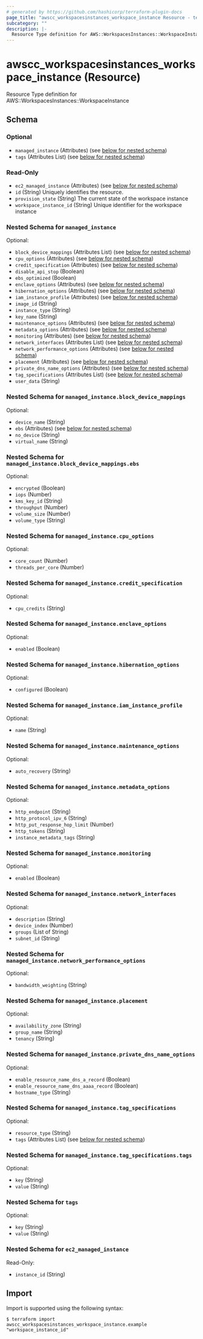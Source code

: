 ```yaml
---
# generated by https://github.com/hashicorp/terraform-plugin-docs
page_title: "awscc_workspacesinstances_workspace_instance Resource - terraform-provider-awscc"
subcategory: ""
description: |-
  Resource Type definition for AWS::WorkspacesInstances::WorkspaceInstance
---
```


# awscc_workspacesinstances_workspace_instance (Resource)

Resource Type definition for AWS::WorkspacesInstances::WorkspaceInstance



<!-- schema generated by tfplugindocs -->
## Schema

### Optional

- `managed_instance` (Attributes) (see [below for nested schema](#nestedatt--managed_instance))
- `tags` (Attributes List) (see [below for nested schema](#nestedatt--tags))

### Read-Only

- `ec2_managed_instance` (Attributes) (see [below for nested schema](#nestedatt--ec2_managed_instance))
- `id` (String) Uniquely identifies the resource.
- `provision_state` (String) The current state of the workspace instance
- `workspace_instance_id` (String) Unique identifier for the workspace instance

<a id="nestedatt--managed_instance"></a>
### Nested Schema for `managed_instance`

Optional:

- `block_device_mappings` (Attributes List) (see [below for nested schema](#nestedatt--managed_instance--block_device_mappings))
- `cpu_options` (Attributes) (see [below for nested schema](#nestedatt--managed_instance--cpu_options))
- `credit_specification` (Attributes) (see [below for nested schema](#nestedatt--managed_instance--credit_specification))
- `disable_api_stop` (Boolean)
- `ebs_optimized` (Boolean)
- `enclave_options` (Attributes) (see [below for nested schema](#nestedatt--managed_instance--enclave_options))
- `hibernation_options` (Attributes) (see [below for nested schema](#nestedatt--managed_instance--hibernation_options))
- `iam_instance_profile` (Attributes) (see [below for nested schema](#nestedatt--managed_instance--iam_instance_profile))
- `image_id` (String)
- `instance_type` (String)
- `key_name` (String)
- `maintenance_options` (Attributes) (see [below for nested schema](#nestedatt--managed_instance--maintenance_options))
- `metadata_options` (Attributes) (see [below for nested schema](#nestedatt--managed_instance--metadata_options))
- `monitoring` (Attributes) (see [below for nested schema](#nestedatt--managed_instance--monitoring))
- `network_interfaces` (Attributes List) (see [below for nested schema](#nestedatt--managed_instance--network_interfaces))
- `network_performance_options` (Attributes) (see [below for nested schema](#nestedatt--managed_instance--network_performance_options))
- `placement` (Attributes) (see [below for nested schema](#nestedatt--managed_instance--placement))
- `private_dns_name_options` (Attributes) (see [below for nested schema](#nestedatt--managed_instance--private_dns_name_options))
- `tag_specifications` (Attributes List) (see [below for nested schema](#nestedatt--managed_instance--tag_specifications))
- `user_data` (String)

<a id="nestedatt--managed_instance--block_device_mappings"></a>
### Nested Schema for `managed_instance.block_device_mappings`

Optional:

- `device_name` (String)
- `ebs` (Attributes) (see [below for nested schema](#nestedatt--managed_instance--block_device_mappings--ebs))
- `no_device` (String)
- `virtual_name` (String)

<a id="nestedatt--managed_instance--block_device_mappings--ebs"></a>
### Nested Schema for `managed_instance.block_device_mappings.ebs`

Optional:

- `encrypted` (Boolean)
- `iops` (Number)
- `kms_key_id` (String)
- `throughput` (Number)
- `volume_size` (Number)
- `volume_type` (String)



<a id="nestedatt--managed_instance--cpu_options"></a>
### Nested Schema for `managed_instance.cpu_options`

Optional:

- `core_count` (Number)
- `threads_per_core` (Number)


<a id="nestedatt--managed_instance--credit_specification"></a>
### Nested Schema for `managed_instance.credit_specification`

Optional:

- `cpu_credits` (String)


<a id="nestedatt--managed_instance--enclave_options"></a>
### Nested Schema for `managed_instance.enclave_options`

Optional:

- `enabled` (Boolean)


<a id="nestedatt--managed_instance--hibernation_options"></a>
### Nested Schema for `managed_instance.hibernation_options`

Optional:

- `configured` (Boolean)


<a id="nestedatt--managed_instance--iam_instance_profile"></a>
### Nested Schema for `managed_instance.iam_instance_profile`

Optional:

- `name` (String)


<a id="nestedatt--managed_instance--maintenance_options"></a>
### Nested Schema for `managed_instance.maintenance_options`

Optional:

- `auto_recovery` (String)


<a id="nestedatt--managed_instance--metadata_options"></a>
### Nested Schema for `managed_instance.metadata_options`

Optional:

- `http_endpoint` (String)
- `http_protocol_ipv_6` (String)
- `http_put_response_hop_limit` (Number)
- `http_tokens` (String)
- `instance_metadata_tags` (String)


<a id="nestedatt--managed_instance--monitoring"></a>
### Nested Schema for `managed_instance.monitoring`

Optional:

- `enabled` (Boolean)


<a id="nestedatt--managed_instance--network_interfaces"></a>
### Nested Schema for `managed_instance.network_interfaces`

Optional:

- `description` (String)
- `device_index` (Number)
- `groups` (List of String)
- `subnet_id` (String)


<a id="nestedatt--managed_instance--network_performance_options"></a>
### Nested Schema for `managed_instance.network_performance_options`

Optional:

- `bandwidth_weighting` (String)


<a id="nestedatt--managed_instance--placement"></a>
### Nested Schema for `managed_instance.placement`

Optional:

- `availability_zone` (String)
- `group_name` (String)
- `tenancy` (String)


<a id="nestedatt--managed_instance--private_dns_name_options"></a>
### Nested Schema for `managed_instance.private_dns_name_options`

Optional:

- `enable_resource_name_dns_a_record` (Boolean)
- `enable_resource_name_dns_aaaa_record` (Boolean)
- `hostname_type` (String)


<a id="nestedatt--managed_instance--tag_specifications"></a>
### Nested Schema for `managed_instance.tag_specifications`

Optional:

- `resource_type` (String)
- `tags` (Attributes List) (see [below for nested schema](#nestedatt--managed_instance--tag_specifications--tags))

<a id="nestedatt--managed_instance--tag_specifications--tags"></a>
### Nested Schema for `managed_instance.tag_specifications.tags`

Optional:

- `key` (String)
- `value` (String)




<a id="nestedatt--tags"></a>
### Nested Schema for `tags`

Optional:

- `key` (String)
- `value` (String)


<a id="nestedatt--ec2_managed_instance"></a>
### Nested Schema for `ec2_managed_instance`

Read-Only:

- `instance_id` (String)

## Import

Import is supported using the following syntax:

```shell
$ terraform import awscc_workspacesinstances_workspace_instance.example "workspace_instance_id"
```
